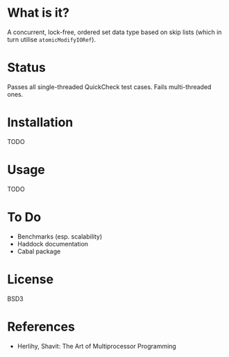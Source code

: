 What is it?
===========

A concurrent, lock-free, ordered set data type based on skip lists (which in
turn utilise `atomicModifyIORef`).


Status
======

Passes all single-threaded QuickCheck test cases.  Fails multi-threaded ones.


Installation
============

TODO


Usage
=====

TODO


To Do
=====

* Benchmarks (esp. scalability)
* Haddock documentation
* Cabal package


License
=======

BSD3


References
==========

* Herlihy, Shavit: The Art of Multiprocessor Programming
